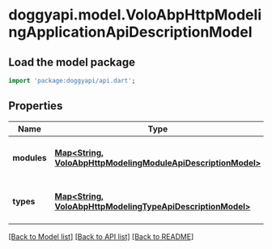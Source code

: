 # doggyapi.model.VoloAbpHttpModelingApplicationApiDescriptionModel

## Load the model package
```dart
import 'package:doggyapi/api.dart';
```

## Properties
Name | Type | Description | Notes
------------ | ------------- | ------------- | -------------
**modules** | [**Map<String, VoloAbpHttpModelingModuleApiDescriptionModel>**](VoloAbpHttpModelingModuleApiDescriptionModel.md) |  | [optional] [default to const {}]
**types** | [**Map<String, VoloAbpHttpModelingTypeApiDescriptionModel>**](VoloAbpHttpModelingTypeApiDescriptionModel.md) |  | [optional] [default to const {}]

[[Back to Model list]](../README.md#documentation-for-models) [[Back to API list]](../README.md#documentation-for-api-endpoints) [[Back to README]](../README.md)


